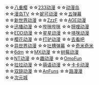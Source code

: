 ☆☆[八重樱](https://iafuns.com/)
☆☆[233动漫](https://www.dm233.cc/)
☆☆[动漫岛](http://www.dmd8.com/)
<br>☆☆[漫岛TV](https://www.mandao.tv/)
☆☆[妮可动漫]()
☆☆[五弹幕]()
<br>☆☆[新世界动漫]()
☆☆[ZzzF]()
☆☆[AGE动漫]()
<br>☆☆[迅播动漫]()
☆☆[哔咪哔咪]()
☆☆[呀哩动漫]()
<br>☆☆[EDD动漫]()
☆☆[星星动漫]()
☆☆[哆咪动漫]()
<br>☆☆[樱花动漫]()
☆☆[打驴动漫]()
☆☆[去看吧]()
<br>☆☆[异世界动漫]()
☆☆[吐槽弹幕]()
☆☆[奇米奇米]()
<br>☆☆[6dm]()
☆☆[MX动漫]()
☆☆[树莓动漫]()
<br>☆☆[NT动漫]()
☆☆[趣动漫]()
☆☆[OmoFun]()
<br>☆☆[拉拉动漫]()
☆☆[萌语动漫]()
☆☆[卡卡动漫]()
<br>☆☆[双辞动漫]()
☆☆[AnFuns]()
☆☆[路漫漫]()
<br>☆☆[次元城]()
